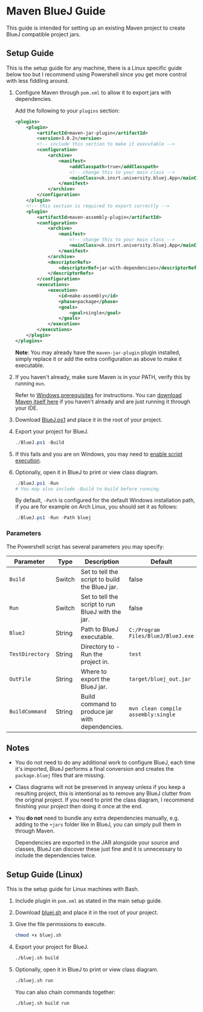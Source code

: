 # Maven BlueJ Guide

This guide is intended for setting up an existing Maven project to create BlueJ compatible project jars.

## Setup Guide

This is the setup guide for any machine, there is a Linux specific guide below too but I recommend using Powershell since you get more control with less fiddling around.

1. Configure Maven through `pom.xml` to allow it to export jars with dependencies.

    Add the following to your `plugins` section:

    ```xml
    <plugins>
        <plugin>
            <artifactId>maven-jar-plugin</artifactId>
            <version>3.0.2</version>
            <!-- include this section to make it executable -->
            <configuration>
                <archive>
                    <manifest>
                        <addClasspath>true</addClasspath>
                        <!-- change this to your main class -->
                        <mainClass>uk.insrt.university.bluej.App</mainClass>
                    </manifest>
                </archive>
            </configuration>
        </plugin>
        <!-- this section is required to export correctly -->
        <plugin>
            <artifactId>maven-assembly-plugin</artifactId>
            <configuration>
                <archive>
                    <manifest>
                        <!-- change this to your main class -->
                        <mainClass>uk.insrt.university.bluej.App</mainClass>
                    </manifest>
                </archive>
                <descriptorRefs>
                    <descriptorRef>jar-with-dependencies</descriptorRef>
                </descriptorRefs>
            </configuration>
            <executions>
                <execution>
                    <id>make-assembly</id>
                    <phase>package</phase>
                    <goals>
                        <goal>single</goal>
                    </goals>
                </execution>
            </executions>
        </plugin>
    </plugins>
    ```

    **Note**: You may already have the `maven-jar-plugin` plugin installed, simply replace it or add the extra configuration as above to make it executable.

2. If you haven't already, make sure Maven is in your PATH, verify this by running `mvn`.

    Refer to [Windows prerequisites](https://maven.apache.org/guides/getting-started/windows-prerequisites.html) for instructions. You can [download Maven itself here](https://maven.apache.org/download.cgi) if you haven't already and are just running it through your IDE.

3. Download [BlueJ.ps1](https://raw.githubusercontent.com/KCLOSS/maven-bluej/master/BlueJ.ps1) and place it in the root of your project.
4. Export your project for BlueJ.

    ```powershell
    ./BlueJ.ps1 -Build
    ```

5. If this fails and you are on Windows, you may need to [enable script execution](https://superuser.com/a/106363).
6. Optionally, open it in BlueJ to print or view class diagram.

    ```powershell
    ./BlueJ.ps1 -Run
    # You may also include -Build to build before running.
    ```

    By default, `-Path` is configured for the default Windows installation path, if you are for example on Arch Linux, you should set it as follows:

    ```powershell
    ./BlueJ.ps1 -Run -Path bluej
    ```

### Parameters

The Powershell script has several parameters you may specify:

| Parameter | Type | Description | Default |
|-----------|------|-------------|---------|
| `Build` | Switch | Set to tell the script to build the BlueJ jar. | false |
| `Run` | Switch | Set to tell the script to run BlueJ with the jar. | false |
| `BlueJ` | String | Path to BlueJ executable. | `C:/Program Files/BlueJ/BlueJ.exe` |
| `TestDirectory` | String | Directory to -Run the project in. | `test` |
| `OutFile` | String | Where to export the BlueJ jar. | `target/bluej_out.jar` |
| `BuildCommand` | String | Build command to produce jar with dependencies. | `mvn clean compile assembly:single` |

## Notes

- You do not need to do any additional work to configure BlueJ, each time it's imported, BlueJ performs a final conversion and creates the `package.bluej` files that are missing.
- Class diagrams will not be preserved in anyway unless if you keep a resulting project, this is intentional as to remove any BlueJ clutter from the original project. If you need to print the class diagram, I recommend finishing your project then doing it once at the end.
- You **do not** need to bundle any extra dependencies manually, e.g. adding to the `+jars` folder like in BlueJ, you can simply pull them in through Maven.

    Dependencies are exported in the JAR alongside your source and classes, BlueJ can discover these just fine and it is unnecessary to include the dependencies twice.

## Setup Guide (Linux)

This is the setup guide for Linux machines with Bash.

1. Include plugin in `pom.xml` as stated in the main setup guide.
2. Download [bluej.sh](https://raw.githubusercontent.com/KCLOSS/maven-bluej/master/bluej.sh) and place it in the root of your project.
3. Give the file permissions to execute.

    ```bash
    chmod +x bluej.sh
    ```

4. Export your project for BlueJ.

    ```bash
    ./bluej.sh build
    ```

5. Optionally, open it in BlueJ to print or view class diagram.

    ```bash
    ./bluej.sh run
    ```

    You can also chain commands together:

    ```bash
    ./bluej.sh build run
    ```
